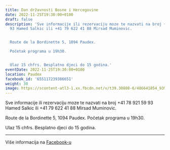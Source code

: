 ```yaml
---
title: Dan državnosti Bosne i Hercegovine
date: 2022-11-25T19:30:00+0100
draft: false
description: 'Sve informacije ili rezervaciju moze te nazvati na broj +41 78 921 59
  93 Hamed Salkic ili +41 79 622 41 88 Mirsad Muminovic.


  Route de la Bordinette 5, 1094 Paudex.

  Početak programa u 19h30.


  Ulaz 15 chfrs. Besplatno djeci do 15 godina.'
eventDate: 2022-11-25T19:30:00+0100
location: Paudex
facebook_id: '655117239386651'
weight: 30
image: https://scontent-atl3-1.xx.fbcdn.net/v/t39.30808-6/486641854_9399207156841686_1516080123773765506_n.jpg?_nc_cat=103&ccb=1-7&_nc_sid=9e60e4&_nc_ohc=sduZG_Vz8u0Q7kNvwEso2LS&_nc_oc=AdkofwjSlH1Od8w7STVEHNhfdR1TON3gtlc041pPfJRqv6AicUhC9iyA9NOe1t4DMv8&_nc_zt=23&_nc_ht=scontent-atl3-1.xx&edm=ABTKTjYEAAAA&_nc_gid=G5joiadfa6-5KOQ2gsNBYw&oh=00_AfbrQtT5WPmtn59qlBEFa29nwSFkXhYvnsLzGLGx1L5MBA&oe=68DFDC3D
---
```


Sve informacije ili rezervaciju moze te nazvati na broj +41 78 921 59 93 Hamed Salkic ili +41 79 622 41 88 Mirsad Muminovic.

Route de la Bordinette 5, 1094 Paudex.
Početak programa u 19h30.

Ulaz 15 chfrs. Besplatno djeci do 15 godina.

---

Više informacija na [Facebook-u](https://facebook.com/events/655117239386651)